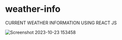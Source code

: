 # weather-info
CURRENT WEATHER INFORMATION USING REACT JS

![Screenshot 2023-10-23 153458](https://github.com/premkumar-110/weather-info/assets/122764871/006e6d46-8468-40e4-80d3-b6f10ae7d451)
